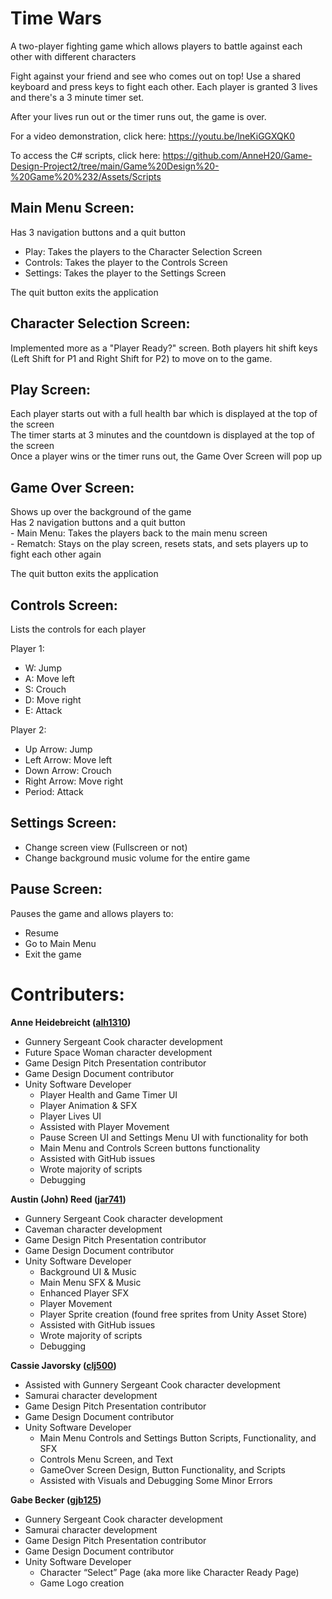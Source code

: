 # Time Wars  
A two-player fighting game which allows players to battle against each other with different characters

Fight against your friend and see who comes out on top! Use a shared keyboard and press keys to fight each other. Each player is granted 3 lives and there's a 3 minute timer set.

After your lives run out or the timer runs out, the game is over. 

For a video demonstration, click here: https://youtu.be/lneKiGGXQK0

To access the C# scripts, click here: https://github.com/AnneH20/Game-Design-Project2/tree/main/Game%20Design%20-%20Game%20%232/Assets/Scripts

## Main Menu Screen:  
Has 3 navigation buttons and a quit button  
  - Play: Takes the players to the Character Selection Screen  
  - Controls: Takes the player to the Controls Screen  
  - Settings: Takes the player to the Settings Screen  

The quit button exits the application 

## Character Selection Screen:
  Implemented more as a "Player Ready?" screen. Both players hit shift keys (Left Shift for P1 and Right Shift for P2) to move on to the game.

## Play Screen:
  Each player starts out with a full health bar which is displayed at the top of the screen   
  The timer starts at 3 minutes and the countdown is displayed at the top of the screen  
  Once a player wins or the timer runs out, the Game Over Screen will pop up  
  
## Game Over Screen:
  Shows up over the background of the game  
  Has 2 navigation buttons and a quit button  
    - Main Menu: Takes the players back to the main menu screen  
    - Rematch: Stays on the play screen, resets stats, and sets players up to fight each other again  
  
  The quit button exits the application  

## Controls Screen:
 Lists the controls for each player
 
 Player 1:
  - W: Jump
  - A: Move left
  - S: Crouch
  - D: Move right
  - E: Attack
  
 Player 2:
  - Up Arrow: Jump
  - Left Arrow: Move left
  - Down Arrow: Crouch
  - Right Arrow: Move right
  - Period: Attack
  
## Settings Screen:
  - Change screen view (Fullscreen or not)
  - Change background music volume for the entire game

## Pause Screen:
Pauses the game and allows players to:
  - Resume
  - Go to Main Menu
  - Exit the game

# Contributers:

**Anne Heidebreicht ([alh1310](https://github.com/AnneH20))**
  - Gunnery Sergeant Cook character development
  - Future Space Woman character development
  - Game Design Pitch Presentation contributor
  - Game Design Document contributor
  - Unity Software Developer
    - Player Health and Game Timer UI
    - Player Animation & SFX
    - Player Lives UI
    - Assisted with Player Movement
    - Pause Screen UI and Settings Menu UI with functionality for both
    - Main Menu and Controls Screen buttons functionality
    - Assisted with GitHub issues
    - Wrote majority of scripts
    - Debugging
    
**Austin (John) Reed ([jar741](https://github.com/ReedJA117))**
  - Gunnery Sergeant Cook character development
  - Caveman character development
  - Game Design Pitch Presentation contributor
  - Game Design Document contributor
  - Unity Software Developer
    - Background UI & Music
    - Main Menu SFX & Music
    - Enhanced Player SFX
    - Player Movement
    - Player Sprite creation (found free sprites from Unity Asset Store)
    - Assisted with GitHub issues
    - Wrote majority of scripts
    - Debugging

    
**Cassie Javorsky ([clj500](https://github.com/clj500))**
  - Assisted with Gunnery Sergeant Cook character development
  - Samurai character development
  - Game Design Pitch Presentation contributor
  - Game Design Document contributor
  - Unity Software Developer
    - Main Menu Controls and Settings Button Scripts, Functionality, and SFX
    - Controls Menu Screen, and Text
    - GameOver Screen Design, Button Functionality, and Scripts
    - Assisted with Visuals and Debugging Some Minor Errors
    
**Gabe Becker ([gjb125](https://github.com/GabeBecker2048))**
  - Gunnery Sergeant Cook character development
  - Samurai character development
  - Game Design Pitch Presentation contributor
  - Game Design Document contributor
  - Unity Software Developer
    - Character “Select” Page (aka more like Character Ready Page)
    - Game Logo creation





  
  
